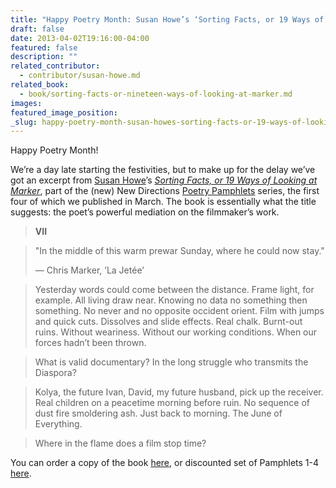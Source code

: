 ```yaml
---
title: "Happy Poetry Month: Susan Howe’s ‘Sorting Facts, or 19 Ways of Looking at Marker’"
draft: false
date: 2013-04-02T19:16:00-04:00
featured: false
description: ""
related_contributor:
  - contributor/susan-howe.md
related_book:
  - book/sorting-facts-or-nineteen-ways-of-looking-at-marker.md
images:
featured_image_position: 
_slug: happy-poetry-month-susan-howes-sorting-facts-or-19-ways-of-looking-at-marker
---
```


Happy Poetry Month! 

We’re a day late starting the festivities, but to make up for the delay we’ve got an excerpt from [Susan Howe](http://ndbooks.com/author/susan-howe)’s [_Sorting Facts, or 19 Ways of Looking at Marker_](http://ndbooks.com/book/sorting-facts-or-nineteen-ways-of-looking-at-marker), part of the (new) New Directions [Poetry Pamphlets](http://ndbooks.com/book/poetry-pamphlets) series, the first four of which we published in March. The book is essentially what the title suggests: the poet’s powerful mediation on the filmmaker’s work.

> **VII**

> "In the middle of this warm prewar Sunday, where he could now stay."
> 
> — Chris Marker, ’La Jetée’

> Yesterday words could come between the distance. Frame light, for example. All living draw near. Knowing no data no something then something. No never and no opposite occident orient. Film with jumps and quick cuts. Dissolves and slide effects. Real chalk. Burnt-out ruins. Without weariness. Without our working conditions. When our forces hadn’t been thrown.

> What is valid documentary? In the long struggle who transmits the Diaspora?

> Kolya, the future Ivan, David, my future husband, pick up the receiver. Real children on a peacetime morning before ruin. No sequence of dust fire smoldering ash. Just back to morning. The June of Everything.

> Where in the flame does a film stop time?

You can order a copy of the book [here](http://ndbooks.com/book/sorting-facts-or-nineteen-ways-of-looking-at-marker), or discounted set of Pamphlets 1-4 [here](http://ndbooks.com/book/poetry-pamphlets).

